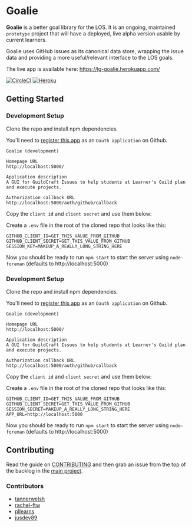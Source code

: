 # Goalie

**Goalie** is a better goal library for the LOS. It is an ongoing, maintained `prototype` project that will have a deployed, live alpha version usable by current learners.

Goalie uses GitHub issues as its canonical data store, wrapping the issue data and providing a more useful/relevant interface to the LOS goals.

The live app is available here: https://lg-goalie.herokuapp.com/

[![CircleCI](https://circleci.com/gh/GuildCrafts/goalie.svg?style=svg&circle-token=8720e3371dc1f20036897f45eb3a918fbcad640f)](https://circleci.com/gh/GuildCrafts/goalie)
[![Heroku](https://heroku-badge.herokuapp.com/?app=lg-goalie)](https://lg-goalie.herokuapp.com/)

## Getting Started

### Development Setup

Clone the repo and install npm dependencies.

You'll need to [register this app](https://github.com/settings/applications/new) as an `Oauth application` on Github.

```Application name
Goalie (development)

Homepage URL
http://localhost:5000/

Application description
A GUI for GuildCraft Issues to help students at Learner's Guild plan and execute projects.

Authorization callback URL
http://localhost:5000/auth/github/callback
```

Copy the `client id` and `client secret` and use them below:

Create a `.env` file in the root of the cloned repo that looks like this:

```
GITHUB_CLIENT_ID=GET_THIS_VALUE_FROM_GITHUB
GITHUB_CLIENT_SECRET=GET_THIS_VALUE_FROM_GITHUB
SESSION_KEY=MAKEUP_A_REALLY_LONG_STRING_HERE
```

Now you should be ready to run `npm start` to start the server using `node-foreman` (defaults to http://localhost:5000)

### Development Setup

Clone the repo and install npm dependencies.

You'll need to [register this app](https://github.com/settings/applications/new) as an `Oauth application` on Github.

```Application name
Goalie (development)

Homepage URL
http://localhost:5000/

Application description
A GUI for GuildCraft Issues to help students at Learner's Guild plan and execute projects.

Authorization callback URL
http://localhost:5000/auth/github/callback
```

Copy the `client id` and `client secret` and use them below:

Create a `.env` file in the root of the cloned repo that looks like this:

```
GITHUB_CLIENT_ID=GET_THIS_VALUE_FROM_GITHUB
GITHUB_CLIENT_SECRET=GET_THIS_VALUE_FROM_GITHUB
SESSION_SECRET=MAKEUP_A_REALLY_LONG_STRING_HERE
APP_URL=http://localhost:5000
```

Now you should be ready to run `npm start` to start the server using `node-foreman` (defaults to http://localhost:5000)

## Contributing

Read the guide on [CONTRIBUTING][contributing] and then grab an issue from the top of the backlog in the [main project][main-project].

[contributing]: ./CONTRIBUTING.md
[main-project]: https://github.com/GuildCrafts/goalie/projects/1

### Contributors
- [tannerwelsh](https://github.com/tannerwelsh)
- [rachel-ftw](https://github.com/rachel-ftw)
- [pllearns](https://github.com/pllearns)
- [jusdev89](https://github.com/Jusdev89)
